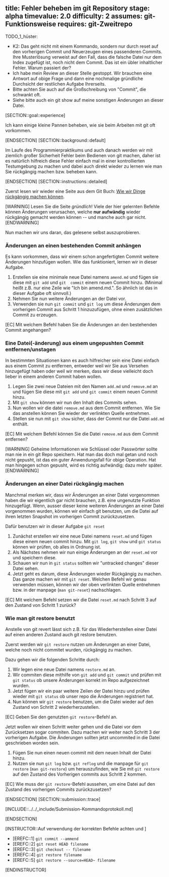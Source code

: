 title: Fehler beheben im git Repository
stage: alpha
timevalue: 2.0
difficulty: 2
assumes: git-Funktionsweise
requires: git-Zweitrepo
---
TODO_1_hüster:

- K2: Das geht nicht mit einem Kommando, sondern nur durch reset auf den vorherigen Commit und
  Neuerzeugen eines passenderen Commits.  
  Ihre Musterlösung verweist auf den Fall, dass die falsche Datei nur dem Index zugefügt ist,
  noch nicht dem Commit. Das ist ein übler inhaltlicher Fehler. Warum passiert der?
- Ich habe mein Review an dieser Stelle gestoppt. 
  Wir brauchen eine Antwort auf obige Frage und dann eine nochmalige gründliche Durchsicht der 
  restlichen Aufgabe Ihrerseits.
- Bitte achten Sie auch auf die Großschreibung von "Commit", die schwankt oft.
- Siehe bitte auch ein git show auf meine sonstigen Änderungen an dieser Datei.


[SECTION::goal::experience]

Ich kann einige kleine Pannen beheben, wie sie beim Arbeiten mit git oft vorkommen.

[ENDSECTION]
[SECTION::background::default]

Im Laufe des Programmierpraktikums und auch danach werden wir mit ziemlich großer Sicherheit 
Fehler beim Bedienen von git machen, daher ist es natürlich hilfreich diese Fehler einfach mal 
in einer kontrollierten Testumgebung zu machen und dabei auch direkt wieder zu lernen wie man 
Sie rückgängig machen bzw. beheben kann.

[ENDSECTION]
[SECTION::instructions::detailed]

Zuerst lesen wir wieder eine Seite aus dem Git Buch:
[Wie wir Dinge rückgängig machen können](https://git-scm.com/book/en/v2/Git-Basics-Undoing-Things).

[WARNING]
Lesen Sie die Seite _gründlich_! Viele der hier gelernten Befehle können Änderungen 
verursachen, welche **nur aufwändig** wieder rückgängig gemacht werden können -- und
manche auch gar nicht.
[ENDWARNING]

Nun machen wir uns daran, das gelesene selbst auszuprobieren.

### Änderungen an einen bestehenden Commit anhängen

Es kann vorkommen, dass wir einem schon angefertigten Commit weitere Änderungen hinzufügen 
wollen. Wie das funktioniert, lernen wir in dieser Aufgabe.

1. Erstellen sie eine minimale neue Datei namens `amend.md` und fügen sie diese mit `git add` und `git 
   commit` einem neuen Commit hinzu.
   (Minimal heißt z.B. nur eine Zeile wie "Ich bin amend.md.". 
   So ähnlich ist das in dieser Aufgabe oft sinnvoll.)
2. Nehmen Sie nun weitere Änderungen an der Datei vor.
3. Verwenden sie nun `git commit` und `git log` um diese Änderungen dem vorherigen Commit aus 
   Schritt 1 hinzuzufügen, ohne einen zusätzlichen Commit zu erzeugen. 

[EC] Mit welchem Befehl haben Sie die Änderungen an den bestehenden Commit angehangen?

### Eine Datei(-änderung) aus einem ungepushten Commit entfernen/unstagen

In bestimmten Situationen kann es auch hilfreicher sein eine Datei einfach aus einem Commit zu 
entfernen, entweder weil wir Sie aus Versehen hinzugefügt haben oder weil wir merken, dass wir 
diese vielleicht doch lieber in einem anderen Commit haben wollen.

1. Legen Sie zwei neue Dateien mit den Namen `add.md` und `remove.md` an und fügen Sie diese mit 
   `git add` und `git commit` einem neuen Commit hinzu.
2. Mit `git show` können wir nun den Inhalt des Commits sehen.
3. Nun wollen wir die datei `remove.md` aus dem Commit entfernen. Wie Sie das anstellen können 
   Sie wieder der verlinkten Quelle entnehmen. 
4. Stellen sie nun mit `git show` sicher, dass der Commit nur die Datei `add.md` enthält.

[EC] Mit welchem Befehl können Sie die Datei `remove.md` aus dem Commit entfernen?

[WARNING]
Geheime Informationen wie Schlüssel oder Passwörter sollte man nie in ein git Repo speichern.
Hat man das doch mal getan und noch nicht gepusht, ist das ein guter Anwendungsfall für 
obige Operation.
Hat man hingegen schon gepusht, wird es richtig aufwändig; dazu mehr später.
[ENDWARNING]

### Änderungen an einer Datei rückgängig machen

Manchmal merken wir, dass wir Änderungen an einer Datei vorgenommen haben die wir eigentlich gar 
nicht brauchen, z.B. eine ungenutzte Funktion hinzugefügt. Wenn, ausser dieser keine weiteren
Änderungen an einer Datei vorgenommen wurden, können wir einfach git benutzen, um die Datei auf 
ihren letzten Snapshot im vorherigen Commit zurückzusetzen.

Dafür benutzen wir in dieser Aufgabe `git reset`

1. Zunächst erstellen wir eine neue Datei namens `reset.md` und fügen diese einem neuen commit 
   hinzu. Mit `git log`, `git show` und `git status` können wir prüfen, ob alles in Ordnung ist.
2. Als Nächstes nehmen wir nun einige Änderungen an der `reset.md` vor und speichern diese. 
3. Schauen wir nun in `git status` sollten wir "untracked changes" dieser Datei sehen.
4. Jetzt geht es darum, diese Änderungen wieder Rückgängig zu machen. Das ganze machen wir mit 
   `git reset`. Welchen Befehl wir genau verwenden müssen, können wir der oben verlinkten Quelle 
   entnehmen bzw. in der manpage (`man git-reset`) nachschlagen.

[EC] Mit welchem Befehl setzen wir die Datei `reset.md` nach Schritt 3 auf den Zustand von 
Schritt 1 zurück?

### Wie man git restore benutzt

Anstelle von git revert lässt sich z.B. für das Wiederherstellen einer Datei auf einen anderen 
Zustand auch git restore benutzen. 

Zuerst werden wir `git restore` nutzen um Änderungen an einer Datei, welche noch nicht commitet 
wurden, rückgängig zu machen.

Dazu gehen wir die folgenden Schritte durch:

1. Wir legen eine neue Datei namens `restore.md` an.
2. Wir commiten diese mithilfe von `git add` und `git commit` und prüfen mit `git status` ob 
   unsere Änderungen korrekt im Repo aufgezeichnet wurden.
3. Jetzt fügen wir ein paar weitere Zeilen der Datei hinzu und prüfen wieder mit `git status` ob 
   unser repo die Änderungen registriert hat. 
4. Nun können wir `git restore` benutzen, um die Datei wieder auf den Zustand von Schritt 2 
   wiederherzustellen.

[EC] Geben Sie den genutzten `git restore`-Befehl an.

Jetzt wollen wir einen Schritt weiter gehen und die Datei vor dem Zurücksetzen sogar commiten.
Dazu machen wir weiter nach Schritt 3 der vorherigen Aufgabe. Die Änderungen sollten jetzt 
uncommited in die Datei geschrieben worden sein.

1. Fügen Sie nun einen neuen commit mit dem neuen Inhalt der Datei hinzu.
2. Nutzen sie nun `git log` bzw. `git reflog` und die manpage für `git restore` (`man git-restore`)
   um herauszufinden, wie Sie mit `git restore` auf den Zustand des Vorherigen commits aus 
   Schritt 2 kommen.

[EC] Wie muss der `git restore`-Befehl aussehen, um eine Datei auf den Zustand des vorherigen 
Commits zurückzusetzen?

[ENDSECTION]
[SECTION::submission::trace]

[INCLUDE::../../_include/Submission-Kommandoprotokoll.md]

[ENDSECTION]

[INSTRUCTOR::Auf verwendung der korrekten Befehle achten und ]

- [EREFC::1] `git commit --ammend`
- [EREFC::2] `git reset HEAD filename`
- [EREFC::3] `git checkout -- filename`
- [EREFC::4] `git restore filename`
- [EREFC::5] `git restore --source=HEAD~ filename`

[ENDINSTRUCTOR]
